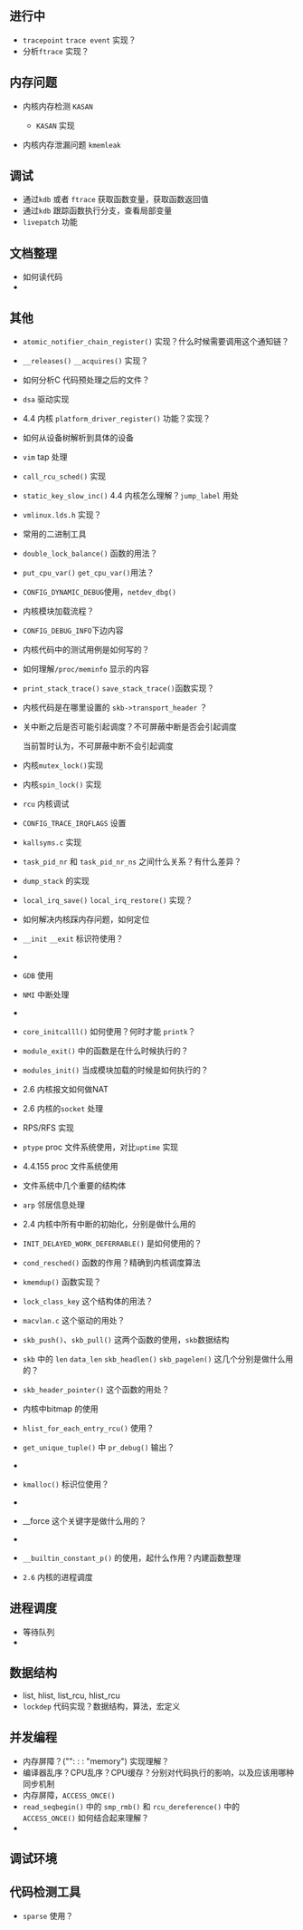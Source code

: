 ## 进行中

* `tracepoint` `trace event` 实现？
* 分析`ftrace` 实现？





## 内存问题

* 内核内存检测 `KASAN`
  * `KASAN` 实现

* 内核内存泄漏问题 `kmemleak`



## 调试

* 通过`kdb` 或者 `ftrace` 获取函数变量，获取函数返回值
* 通过`kdb` 跟踪函数执行分支，查看局部变量
* `livepatch` 功能



## 文档整理

* 如何读代码
* 


## 其他

* `atomic_notifier_chain_register()` 实现？什么时候需要调用这个通知链？

* `__releases()` `__acquires()` 实现？

* 如何分析C 代码预处理之后的文件？

* `dsa` 驱动实现

* 4.4 内核 `platform_driver_register()` 功能？实现？
  
* 如何从设备树解析到具体的设备
  
* `vim` tap 处理

* `call_rcu_sched()` 实现

* `static_key_slow_inc()` 4.4 内核怎么理解？`jump_label` 用处

* `vmlinux.lds.h` 实现？

* 常用的二进制工具

* `double_lock_balance()` 函数的用法？

* `put_cpu_var()` `get_cpu_var()`用法？

* `CONFIG_DYNAMIC_DEBUG`使用，`netdev_dbg()`

* 内核模块加载流程？

* `CONFIG_DEBUG_INFO`下边内容

* 内核代码中的测试用例是如何写的？

* 如何理解`/proc/meminfo` 显示的内容

* `print_stack_trace()` `save_stack_trace()`函数实现？

* 内核代码是在哪里设置的 `skb->transport_header` ？

* 关中断之后是否可能引起调度？不可屏蔽中断是否会引起调度

  当前暂时认为，不可屏蔽中断不会引起调度

* 内核`mutex_lock()`实现

* 内核`spin_lock()` 实现

* `rcu` 内核调试

* `CONFIG_TRACE_IRQFLAGS` 设置

* `kallsyms.c` 实现

* `task_pid_nr` 和 `task_pid_nr_ns` 之间什么关系？有什么差异？

* `dump_stack` 的实现

* `local_irq_save()`  `local_irq_restore()` 实现？

* 如何解决内核踩内存问题，如何定位

* `__init` `__exit` 标识符使用？

* 

* `GDB` 使用

* `NMI` 中断处理

* 

* `core_initcalll()` 如何使用？何时才能 `printk`？

* `module_exit()` 中的函数是在什么时候执行的？

* `modules_init()` 当成模块加载的时候是如何执行的？

* 2.6 内核报文如何做NAT

* 2.6 内核的`socket` 处理

* RPS/RFS 实现

* `ptype` proc 文件系统使用，对比`uptime` 实现

* 4.4.155  proc 文件系统使用

* 文件系统中几个重要的结构体

* `arp` 邻居信息处理

* 2.4 内核中所有中断的初始化，分别是做什么用的

* `INIT_DELAYED_WORK_DEFERRABLE()` 是如何使用的？

* `cond_resched()` 函数的作用？精确到内核调度算法

* `kmemdup()` 函数实现？

* `lock_class_key` 这个结构体的用法？

* `macvlan.c` 这个驱动的用处？

* `skb_push()`、`skb_pull()`  这两个函数的使用，`skb`数据结构

* `skb` 中的 `len` `data_len` `skb_headlen()` `skb_pagelen()`  这几个分别是做什么用的？

* `skb_header_pointer()` 这个函数的用处？

* 内核中bitmap 的使用

* `hlist_for_each_entry_rcu()` 使用？

* `get_unique_tuple()` 中 `pr_debug()` 输出？

* 

* `kmalloc()` 标识位使用？

* 

* __force 这个关键字是做什么用的？

* 

* `__builtin_constant_p()` 的使用，起什么作用？内建函数整理

* `2.6` 内核的进程调度



## 进程调度

* 等待队列
* 

## 数据结构

* list, hlist, list_rcu, hlist_rcu
* `lockdep` 代码实现？数据结构，算法，宏定义



## 并发编程

* 内存屏障？("": : : "memory") 实现理解？
* 编译器乱序？CPU乱序？CPU缓存？分别对代码执行的影响，以及应该用哪种同步机制
* 内存屏障，`ACCESS_ONCE()` 
* `read_seqbegin()` 中的 `smp_rmb()` 和 `rcu_dereference()` 中的 `ACCESS_ONCE()` 如何结合起来理解？
* 



## 调试环境



## 代码检测工具

* `sparse` 使用？

